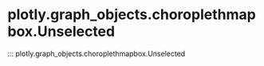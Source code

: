 # plotly.graph_objects.choroplethmapbox.Unselected

::: plotly.graph_objects.choroplethmapbox.Unselected
